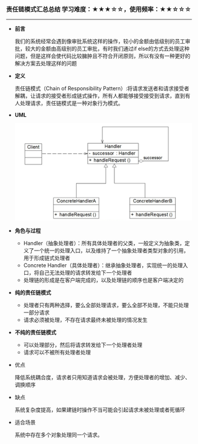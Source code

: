 ### 责任链模式汇总总结	学习难度：★★★☆☆，使用频率：★★☆☆☆ 

---

* **前言**

  我们的系统经常会遇到像审批系统这样的操作，较小的金额由低级别的员工审批，较大的金额由高级别的员工审批，有时我们通过if else的方式去处理这种问题，但是这样会使代码比较臃肿且不符合开闭原则，所以有没有一种更好的解决方案去处理这样的问题

* **定义**

  责任链模式（Chain of Responsibility Pattern）:将请求发送者和请求接受者解耦，让请求的接受者形成链式操作，所有人都能够接受接受到请求，直到有人处理请求，责任链模式是一种对象行为模式。

* **UML**

  ![责任链模式结构图](责任链模式结构图.png)

* **角色与过程**

  * Handler（抽象处理者）：所有具体处理者的父类，一般定义为抽象类，定义了一个统一的处理入口，以及维持了一个抽象处理者类型对象的引用，用于形成链式处理者
  * Concrete Handler（具体处理者）：继承抽象处理者，实现统一的处理入口，将自己无法处理的请求转发给下一个处理者
  * 处理链的形成是在客户端完成的，以及处理链的顺序也是客户端决定的

* **纯的责任链模式**

  * 处理者只有两种选择，要么全部处理请求，要么全部不处理，不能只处理一部分请求
  * 请求必须被处理，不存在请求最终未被处理的情况发生

* **不纯的责任链模式**

  * 可以处理部分，然后将请求转发给下一个处理者处理
  * 请求可以不被所有处理者处理

* 优点

  降低系统耦合度，请求者只用知道请求会被处理，方便处理者的增加、减少、调换顺序

* 缺点

  系统复杂度提高，如果建链时操作不当可能会引起请求未被处理或者死循环

* 适合场景

  系统中存在多个对象处理同一个请求。
